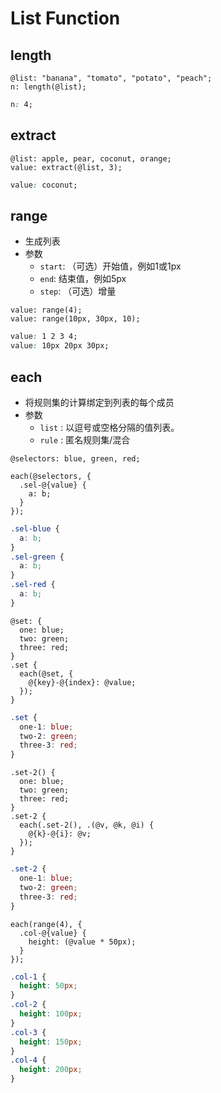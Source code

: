# List Function

## length

```less
@list: "banana", "tomato", "potato", "peach";
n: length(@list);
```

```css
n: 4;
```

## extract

```less
@list: apple, pear, coconut, orange;
value: extract(@list, 3);
```

```css
value: coconut;
```

## range

- 生成列表
- 参数
  - `start`: （可选）开始值，例如1或1px
  - `end`: 结束值，例如5px
  - `step`: （可选）增量

```less
value: range(4);
value: range(10px, 30px, 10);
```

```css
value: 1 2 3 4;
value: 10px 20px 30px;
```

## each

- 将规则集的计算绑定到列表的每个成员
- 参数
  - `list` : 以逗号或空格分隔的值列表。
  - `rule` : 匿名规则集/混合

```less
@selectors: blue, green, red;

each(@selectors, {
  .sel-@{value} {
    a: b;
  }
});
```

```css
.sel-blue {
  a: b;
}
.sel-green {
  a: b;
}
.sel-red {
  a: b;
}
```

```less
@set: {
  one: blue;
  two: green;
  three: red;
}
.set {
  each(@set, {
    @{key}-@{index}: @value;
  });
}
```

```css
.set {
  one-1: blue;
  two-2: green;
  three-3: red;
}
```

```less
.set-2() {
  one: blue;
  two: green;
  three: red;
}
.set-2 {
  each(.set-2(), .(@v, @k, @i) {
    @{k}-@{i}: @v;
  });
}
```

```css
.set-2 {
  one-1: blue;
  two-2: green;
  three-3: red;
}
```

```less
each(range(4), {
  .col-@{value} {
    height: (@value * 50px);
  }
});
```

```css
.col-1 {
  height: 50px;
}
.col-2 {
  height: 100px;
}
.col-3 {
  height: 150px;
}
.col-4 {
  height: 200px;
}
```
